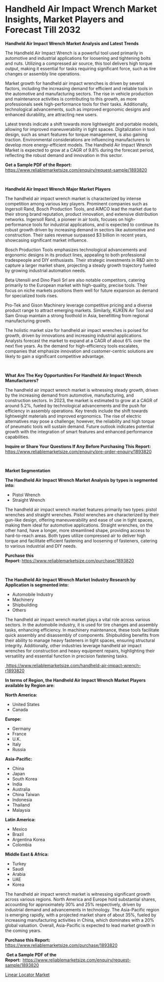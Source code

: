 <p><h1>Handheld Air Impact Wrench Market Insights, Market Players and Forecast Till 2032</h1></p><p><strong>Handheld Air Impact Wrench Market Analysis and Latest Trends</strong></p>
<p><p>The Handheld Air Impact Wrench is a powerful tool used primarily in automotive and industrial applications for loosening and tightening bolts and nuts. Utilizing a compressed air source, this tool delivers high torque output, making it essential for tasks requiring significant force, such as tire changes or assembly line operations. </p><p>Market growth for handheld air impact wrenches is driven by several factors, including the increasing demand for efficient and reliable tools in the automotive and manufacturing sectors. The rise in vehicle production and maintenance activities is contributing to this growth, as more professionals seek high-performance tools for their tasks. Additionally, technological advancements, such as improved ergonomic designs and enhanced durability, are attracting new users.</p><p>Latest trends indicate a shift towards more lightweight and portable models, allowing for improved maneuverability in tight spaces. Digitalization in tool design, such as smart features for torque management, is also gaining traction. Environmental considerations are influencing manufacturers to develop more energy-efficient models. The Handheld Air Impact Wrench Market is expected to grow at a CAGR of 9.8% during the forecast period, reflecting the robust demand and innovation in this sector.</p></p>
<p><strong>Get a Sample PDF of the Report:&nbsp;</strong> <a href="https://www.reliablemarketsize.com/enquiry/request-sample/1893820?utm_campaign=1103&utm_medium=2&utm_source=Github&utm_content=ia&utm_term=01032025&utm_id=handheld-air-impact-wrench">https://www.reliablemarketsize.com/enquiry/request-sample/1893820</a></p>
<p>&nbsp;</p>
<p><strong>Handheld Air Impact Wrench Major Market Players</strong></p>
<p><p>The handheld air impact wrench market is characterized by intense competition among various key players. Prominent companies such as Ingersoll Rand, Bosch Production Tools, and AIMCO lead the market due to their strong brand reputation, product innovation, and extensive distribution networks. Ingersoll Rand, a pioneer in air tools, focuses on high-performance tools for industrial applications, and is expected to continue its robust growth driven by increasing demand in sectors like automotive and construction. Their sales revenue surpassed $3 billion in recent years, showcasing significant market influence.</p><p>Bosch Production Tools emphasizes technological advancements and ergonomic designs in its product lines, appealing to both professional tradespeople and DIY enthusiasts. Their strategic investments in R&D aim to capture a larger market share, projecting a steady growth trajectory fueled by growing industrial automation needs.</p><p>Beta Utensili and Dino Paoli Srl are also notable competitors, catering primarily to the European market with high-quality, precise tools. Their focus on niche markets positions them well for future expansion as demand for specialized tools rises.</p><p>Pro-Tek and Gison Machinery leverage competitive pricing and a diverse product range to attract emerging markets. Similarly, KUKEN Air Tool and Sam Group maintain a strong foothold in Asia, benefitting from regional manufacturing growth.</p><p>The holistic market size for handheld air impact wrenches is poised for growth, driven by innovations and increasing industrial applications. Analysts forecast the market to expand at a CAGR of about 6% over the next five years. As the demand for high-efficiency tools escalates, companies that emphasize innovation and customer-centric solutions are likely to gain a significant competitive advantage.</p></p>
<p>&nbsp;</p>
<p><strong>What Are The Key Opportunities For Handheld Air Impact Wrench Manufacturers?</strong></p>
<p><p>The handheld air impact wrench market is witnessing steady growth, driven by the increasing demand from automotive, manufacturing, and construction sectors. In 2023, the market is estimated to grow at a CAGR of around 5.2%, fueled by technological advancements and the push for efficiency in assembly operations. Key trends include the shift towards lightweight materials and improved ergonomics. The rise of electric alternatives may pose a challenge; however, the reliability and high torque of pneumatic tools will sustain demand. Future outlook indicates potential growth with the integration of smart features and enhanced performance capabilities.</p></p>
<p><strong>Inquire or Share Your Questions If Any Before Purchasing This Report:</strong> <a href="https://www.reliablemarketsize.com/enquiry/pre-order-enquiry/1893820?utm_campaign=1103&utm_medium=2&utm_source=Github&utm_content=ia&utm_term=01032025&utm_id=handheld-air-impact-wrench">https://www.reliablemarketsize.com/enquiry/pre-order-enquiry/1893820</a></p>
<p>&nbsp;</p>
<p><strong>Market Segmentation</strong></p>
<p><strong>The Handheld Air Impact Wrench Market Analysis by types is segmented into:</strong></p>
<p><ul><li>Pistol Wrench</li><li>Straight Wrench</li></ul></p>
<p><p>The handheld air impact wrench market features primarily two types: pistol wrenches and straight wrenches. Pistol wrenches are characterized by their gun-like design, offering maneuverability and ease of use in tight spaces, making them ideal for automotive applications. Straight wrenches, on the other hand, have a longer, more streamlined shape, providing access to hard-to-reach areas. Both types utilize compressed air to deliver high torque and facilitate efficient fastening and loosening of fasteners, catering to various industrial and DIY needs.</p></p>
<p><strong>Purchase this Report:&nbsp;</strong><a href="https://www.reliablemarketsize.com/purchase/1893820?utm_campaign=1103&utm_medium=2&utm_source=Github&utm_content=ia&utm_term=01032025&utm_id=handheld-air-impact-wrench">https://www.reliablemarketsize.com/purchase/1893820</a></p>
<p>&nbsp;</p>
<p><strong>The Handheld Air Impact Wrench Market Industry Research by Application is segmented into:</strong></p>
<p><ul><li>Automobile Industry</li><li>Machinery</li><li>Shipbuilding</li><li>Others</li></ul></p>
<p><p>The handheld air impact wrench market plays a vital role across various sectors. In the automobile industry, it is used for tire changes and assembly tasks, enhancing efficiency. In machinery maintenance, these tools facilitate quick assembly and disassembly of components. Shipbuilding benefits from their ability to manage heavy fasteners in tight spaces, ensuring structural integrity. Additionally, other industries leverage handheld air impact wrenches for construction and heavy equipment repairs, highlighting their versatility and essential function in precision fastening tasks.</p></p>
<p><a href="https://www.reliablemarketsize.com/handheld-air-impact-wrench-r1893820?utm_campaign=1103&utm_medium=2&utm_source=Github&utm_content=ia&utm_term=01032025&utm_id=handheld-air-impact-wrench">&nbsp;https://www.reliablemarketsize.com/handheld-air-impact-wrench-r1893820</a></p>
<p><strong>In terms of Region, the Handheld Air Impact Wrench Market Players available by Region are:</strong></p>
<p>
    <p> <strong> North America: </strong>
        <ul>
            <li>United States</li>
            <li>Canada</li>
        </ul>
        </p> 
    <p> <strong> Europe: </strong>
        <ul>
            <li>Germany</li>
            <li>France</li>
            <li>U.K.</li>
            <li>Italy</li>
            <li>Russia</li>
        </ul>
        </p> 
    <p> <strong> Asia-Pacific: </strong>
        <ul>
            <li>China</li>
            <li>Japan</li>
            <li>South Korea</li>
            <li>India</li>
            <li>Australia</li>
            <li>China Taiwan</li>
            <li>Indonesia</li>
            <li>Thailand</li>
            <li>Malaysia</li>
        </ul>
        </p> 
    <p> <strong> Latin America: </strong>
        <ul>
            <li>Mexico</li>
            <li>Brazil</li>
            <li>Argentina Korea</li>
            <li>Colombia</li>
        </ul>
        </p> 
    <p> <strong> Middle East & Africa: </strong>
        <ul>
            <li>Turkey</li>
            <li>Saudi</li>
            <li>Arabia</li>
            <li>UAE</li>
            <li>Korea</li>
        </ul>
    </p>
    </p>
<p><p>The handheld air impact wrench market is witnessing significant growth across various regions. North America and Europe hold substantial shares, accounting for approximately 30% and 25% respectively, driven by industrial demand and advancements in technology. The Asia-Pacific region is emerging rapidly, with a projected market share of about 35%, fueled by increasing manufacturing activities in China, which dominates with a 20% global valuation. Overall, Asia-Pacific is expected to lead market growth in the coming years.</p></p>
<p><strong>Purchase this Report: </strong><a href="https://www.reliablemarketsize.com/purchase/1893820?utm_campaign=1103&utm_medium=2&utm_source=Github&utm_content=ia&utm_term=01032025&utm_id=handheld-air-impact-wrench">https://www.reliablemarketsize.com/purchase/1893820</a></p>
<p>&nbsp;<strong>Get a Sample PDF of the Report:&nbsp;&nbsp;</strong><a href="https://www.reliablemarketsize.com/enquiry/request-sample/1893820?utm_campaign=1103&utm_medium=2&utm_source=Github&utm_content=ia&utm_term=01032025&utm_id=handheld-air-impact-wrench">https://www.reliablemarketsize.com/enquiry/request-sample/1893820</a></p>
<p><strong></strong></p>
<p><p><a href="https://github.com/gdfhhhj/Market-Research-Report-List-7/blob/main/linear-locator-market.md?utm_campaign=1103&utm_medium=2&utm_source=Github&utm_content=ia&utm_term=01032025&utm_id=handheld-air-impact-wrench">Linear Locator Market</a></p></p>